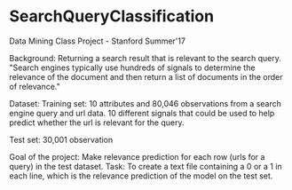 # SearchQueryClassification
Data Mining Class Project - Stanford Summer'17

Background:
Returning a search result that is relevant to the search query.
"Search engines typically use hundreds of signals to determine the relevance of the document and then return a list of documents in the order of relevance."

Dataset:
Training set:
  10 attributes and 80,046 observations from a search engine query and url data.
  10 different signals that could be used to help predict whether the url is relevant for the query.
 
Test set:
  30,001 observation
  
Goal of the project: Make relevance prediction for each row (urls for a query) in the test dataset.
Task: To create a text file containing a 0 or a 1 in each line, which is the relevance prediction of the model on the test set. 
